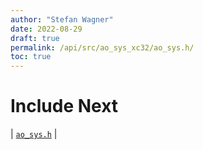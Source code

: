 ```yaml
---
author: "Stefan Wagner"
date: 2022-08-29
draft: true
permalink: /api/src/ao_sys_xc32/ao_sys.h/
toc: true
---
```


# Include Next

| [`ao_sys.h`](../ao_sys/ao_sys.h.md) |
